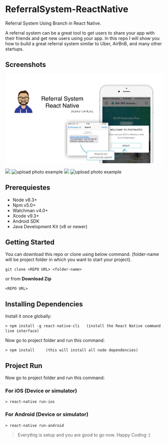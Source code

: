 # ReferralSystem-ReactNative
Referral System Using Branch in React Native.

A referral system can be a great tool to get users to share your app with their friends and get new users using your app. In this repo I will show you how to build a great referral system similar to Uber, AirBnB, and many other startups.
## Screenshots


![Screenshot](images/concept.png)
<p>
<img src="#" width = "300">
<img src="#" alt="upload photo example"width = "300" >

<img src="#" width = "300">
<img src="#" alt="upload photo example"width = "300" >
</p>



## Prerequiestes
* Node v8.3+
* Npm v5.0+
* Watchman v4.0+
* Xcode v9.3+
* Android SDK
* Java Development Kit (v8 or newer)

## Getting Started

You can download this repo or clone using below command. (folder-name will be project folder in which you want to start your project).
```
git clone <REPO URL> <folder-name>
```
or from **Download Zip**
```
<REPO URL>
```

## Installing Dependencies

Install it once globally:
```
> npm install -g react-native-cli   (install the React Native command line interface)
```
Now go to project folder and run this command:
```
> npm install     (this will install all node dependencies)
```

## Project Run

Now go to project folder and run this command:

### For iOS (Device or simulator)

```
> react-native run-ios
```

### For Android (Device or simulator)

```
> react-native run-android
```
>Everythig is setup and you are good to go now. Happy Coding :)
